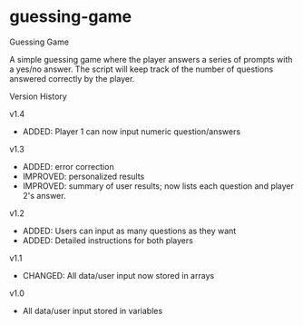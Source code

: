 # guessing-game
Guessing Game

A simple guessing game where the player answers a series of prompts with a yes/no answer.
The script will keep track of the number of questions answered correctly by the player.

Version History

v1.4

- ADDED: Player 1 can now input numeric question/answers

v1.3

- ADDED: error correction
- IMPROVED: personalized results
- IMPROVED: summary of user results; now lists each question and player 2's answer.

v1.2

- ADDED: Users can input as many questions as they want
- ADDED: Detailed instructions for both players

v1.1

- CHANGED: All data/user input now stored in arrays

v1.0

- All data/user input stored in variables
